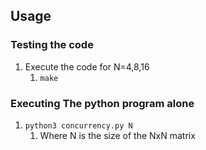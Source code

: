 
## Usage

### Testing the code
1. Execute the code for N=4,8,16
   1. `make`



### Executing The python program alone
1. `python3 concurrency.py N`
   1. Where N is the size of the NxN matrix